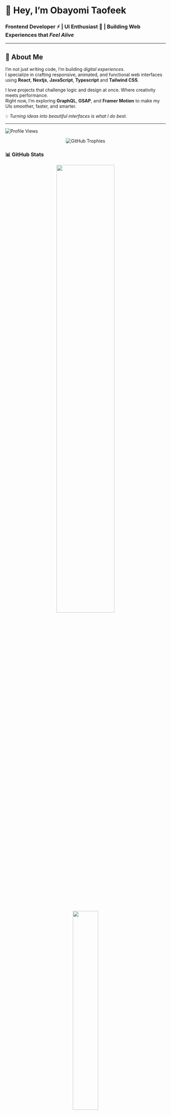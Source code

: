 # 👋 Hey, I’m Obayomi Taofeek 

### Frontend Developer ⚡ | UI Enthusiast 🎨 | Building Web Experiences that *Feel Alive*

---

## 🚀 About Me
I’m not just writing code, I’m building *digital experiences*.  
I specialize in crafting responsive, animated, and functional web interfaces using **React**, **Nextjs**, **JavaScript**, **Typescript** and **Tailwind CSS**.  

I love projects that challenge logic and design at once. Where creativity meets performance.  
Right now, I’m exploring **GraphQL**, **GSAP**, and **Framer Motion** to make my UIs smoother, faster, and smarter.  

💡 *Turning ideas into beautiful interfaces is what I do best.*

---


<p align="left">
  <img src="https://komarev.com/ghpvc/?username=Dev-Taofeek&label=Profile%20Views&color=blue&style=flat-square" alt="Profile Views" />
</p>

<p align="center">
  <img src="https://github-profile-trophy.vercel.app/?username=Dev-Taofeek&theme=flat&no-frame=true&margin-w=10" alt="GitHub Trophies" />
</p>

### 📊 GitHub Stats

<p align="center">
  <img width="60%" src="https://github-readme-stats.vercel.app/api?username=Dev-Taofeek&show_icons=true&hide_border=false&theme=default" />
  <img width="40%" src="https://github-readme-stats.vercel.app/api/top-langs/?username=Dev-Taofeek&layout=compact&hide_border=false&theme=default" />
</p>

---

## 🧠 Tech Arsenal

| Frontend | Animation | Tools | Learning |
|-----------|------------|--------|-----------|
| React • Nextjs • JavaScript (ES6+) • Typescript • HTML • CSS • Tailwind CSS | GSAP • Framer Motion | Git • GitHub • VS Code • Api Integration | GraphQL • Firebase • AI Integration |

---

## 🏗️ Featured Projects

| Project | Description | Tech Stack |
|----------|--------------|-------------|
| 🧠 [SnapCard](https://github.com/Dev-Taofeek/Snap-Card)) | SnapCard lets users instantly create, share, and scan professional digital contact cards (vCards) using QR codes. | Nextjs, Typescript, Tailwind CSS, Firebase, QR Code Lib, HTML5-QRCode |
| 🏫 [Cine Watch](https://github.com/Dev-Taofeek/cinewatch) | Your one-stop destination for movies, trailers, and cinema tickets. | Nextjs, Typescript, Tailwind CSS, Tmdb Api  |
| 🎨 [Chowdeck-clone](https://github.com/Dev-Taofeek/my-chowdeck-clone) | A clone of chowdeck official website | Nextjs, Javascript, Tailwind CSS, Framer Motion |
| [Tobless-Store](https://github.com/Dev-Taofeek/Tobless-Store) | Tobless Store is your one-stop shop for quality products, best deals, and fast delivery. Shop smarter, live better. | Reactjs, Redux, Javascript, Tailwindcss|

---

### 🚀 Projects I'm Currently Building  
- 🧭 **Smart Track** — Smart Track is an AI-powered performance analytics and productivity tracking platform designed to help individuals and professionals visualize, measure, and improve their daily performance *(coming soon)*  

---

## 🗣️ Let’s Connect
Let’s collaborate or build something great together:

- 📧 Email: [obayomitaofeek7@gmail.com](mailto:obayomitaofeek7@gmail.com)  
- 🐦 Twitter: [@ObayomiTaofeek](https://x.com/ObayomiTaofeek)  
- 💼 LinkedIn: [Obayomi Taofeek](https://www.linkedin.com/in/obayomi-taofeek-805a56267/)  

---

<p align="left">
  <img width="48%" src="https://github-readme-streak-stats.herokuapp.com/?user=Dev-Taofeek&hide_border=false" />
</p>

---

> “I don’t chase opportunities — I create results that attract them.”  
> — **Dev Taofeek**
